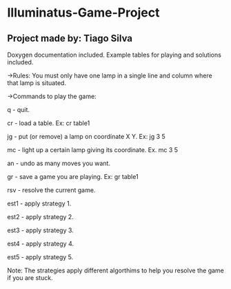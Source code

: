 Illuminatus-Game-Project
========================

Project made by: Tiago Silva
----------------------------
Doxygen documentation included.
Example tables for playing and solutions included.

->Rules:
You must only have one lamp in a single line and column where that lamp is situated.

->Commands to play the game:

q - quit.

cr - load a table. Ex: cr table1

jg - put (or remove) a lamp on coordinate X Y. Ex: jg 3 5

mc - light up a certain lamp giving its coordinate. Ex. mc 3 5

an - undo as many moves you want.

gr - save a game you are playing. Ex: gr table1

rsv - resolve the current game.

est1 - apply strategy 1.

est2 - apply strategy 2.

est3 - apply strategy 3.

est4 - apply strategy 4.

est5 - apply strategy 5.

Note: The strategies apply different algorthims to help you resolve the game if you are stuck.
